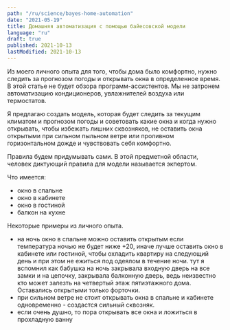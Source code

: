 ```yaml
---
path: "/ru/science/bayes-home-automation"
date: "2021-05-19"
title: Домашняя автоматизация с помощью байесовской модели
language: "ru"
draft: true
published: 2021-10-13
lastModified: 2021-10-13
---
```


Из моего личного опыта для того, чтобы дома было комфортно, нужно следить за прогнозом погоды и открывать окна в определенное время. 
В этой статье не будет обзора программ-ассистентов. Мы не затронем автоматизацию кондиционеров, увлажнителей воздуха или термостатов.

Я предлагаю создать модель, которая будет следить за текущим климатом и прогнозом погоды и советовать какие окна и когда нужно открывать, чтобы избежать лишних сквозняков, не оставить окна открытыми при сильном пыльном ветре или проливном горизонтальном дожде и чувствовать себя комфортно.

Правила будем придумывать сами. В этой предметной области, человек диктующий правила для модели называется экпертом.

Что имеется:

- окно в спальне
- окно в кабинете
- окно в гостиной
- балкон на кухне

Некоторые примеры из личного опыта.

- на ночь окно в спальне можно оставить открытым если температура ночью не будет ниже +20, иначе лучше оставить окно в кабинете или гостиной, чтобы охладить квартиру на следующий день и при этом не ежиться под одеялом в течение ночи. тут я вспомнил как бабушка на ночь закрывала входную дверь на все замки и на цепочку, закрывала балконную дверь, ведь неизвестно кто может залезть на четвертый этаж пятиэтажного дома. Оставались открытыми только форточки.
- при сильном ветре не стоит открывать окна в спальне и кабинете одновременно - создастся сильный сквозняк.
- если очень душно, то пора открывать все окна и ложиться в прохладную ванну